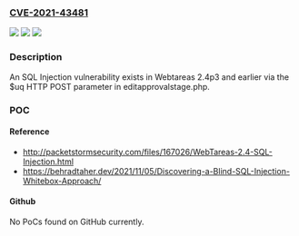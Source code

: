 ### [CVE-2021-43481](https://cve.mitre.org/cgi-bin/cvename.cgi?name=CVE-2021-43481)
![](https://img.shields.io/static/v1?label=Product&message=n%2Fa&color=blue)
![](https://img.shields.io/static/v1?label=Version&message=n%2Fa&color=blue)
![](https://img.shields.io/static/v1?label=Vulnerability&message=n%2Fa&color=brighgreen)

### Description

An SQL Injection vulnerability exists in Webtareas 2.4p3 and earlier via the $uq HTTP POST parameter in editapprovalstage.php.

### POC

#### Reference
- http://packetstormsecurity.com/files/167026/WebTareas-2.4-SQL-Injection.html
- https://behradtaher.dev/2021/11/05/Discovering-a-Blind-SQL-Injection-Whitebox-Approach/

#### Github
No PoCs found on GitHub currently.

